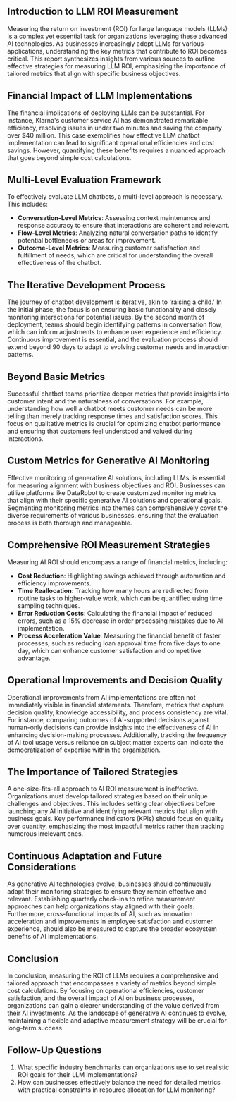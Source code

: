 ## Introduction to LLM ROI Measurement
Measuring the return on investment (ROI) for large language models (LLMs) is a complex yet essential task for organizations leveraging these advanced AI technologies. As businesses increasingly adopt LLMs for various applications, understanding the key metrics that contribute to ROI becomes critical. This report synthesizes insights from various sources to outline effective strategies for measuring LLM ROI, emphasizing the importance of tailored metrics that align with specific business objectives.

## Financial Impact of LLM Implementations
The financial implications of deploying LLMs can be substantial. For instance, Klarna's customer service AI has demonstrated remarkable efficiency, resolving issues in under two minutes and saving the company over $40 million. This case exemplifies how effective LLM chatbot implementation can lead to significant operational efficiencies and cost savings. However, quantifying these benefits requires a nuanced approach that goes beyond simple cost calculations.

## Multi-Level Evaluation Framework
To effectively evaluate LLM chatbots, a multi-level approach is necessary. This includes:
- **Conversation-Level Metrics**: Assessing context maintenance and response accuracy to ensure that interactions are coherent and relevant.
- **Flow-Level Metrics**: Analyzing natural conversation paths to identify potential bottlenecks or areas for improvement.
- **Outcome-Level Metrics**: Measuring customer satisfaction and fulfillment of needs, which are critical for understanding the overall effectiveness of the chatbot.

## The Iterative Development Process
The journey of chatbot development is iterative, akin to 'raising a child.' In the initial phase, the focus is on ensuring basic functionality and closely monitoring interactions for potential issues. By the second month of deployment, teams should begin identifying patterns in conversation flow, which can inform adjustments to enhance user experience and efficiency. Continuous improvement is essential, and the evaluation process should extend beyond 90 days to adapt to evolving customer needs and interaction patterns.

## Beyond Basic Metrics
Successful chatbot teams prioritize deeper metrics that provide insights into customer intent and the naturalness of conversations. For example, understanding how well a chatbot meets customer needs can be more telling than merely tracking response times and satisfaction scores. This focus on qualitative metrics is crucial for optimizing chatbot performance and ensuring that customers feel understood and valued during interactions.

## Custom Metrics for Generative AI Monitoring
Effective monitoring of generative AI solutions, including LLMs, is essential for measuring alignment with business objectives and ROI. Businesses can utilize platforms like DataRobot to create customized monitoring metrics that align with their specific generative AI solutions and operational goals. Segmenting monitoring metrics into themes can comprehensively cover the diverse requirements of various businesses, ensuring that the evaluation process is both thorough and manageable.

## Comprehensive ROI Measurement Strategies
Measuring AI ROI should encompass a range of financial metrics, including:
- **Cost Reduction**: Highlighting savings achieved through automation and efficiency improvements.
- **Time Reallocation**: Tracking how many hours are redirected from routine tasks to higher-value work, which can be quantified using time sampling techniques.
- **Error Reduction Costs**: Calculating the financial impact of reduced errors, such as a 15% decrease in order processing mistakes due to AI implementation.
- **Process Acceleration Value**: Measuring the financial benefit of faster processes, such as reducing loan approval time from five days to one day, which can enhance customer satisfaction and competitive advantage.

## Operational Improvements and Decision Quality
Operational improvements from AI implementations are often not immediately visible in financial statements. Therefore, metrics that capture decision quality, knowledge accessibility, and process consistency are vital. For instance, comparing outcomes of AI-supported decisions against human-only decisions can provide insights into the effectiveness of AI in enhancing decision-making processes. Additionally, tracking the frequency of AI tool usage versus reliance on subject matter experts can indicate the democratization of expertise within the organization.

## The Importance of Tailored Strategies
A one-size-fits-all approach to AI ROI measurement is ineffective. Organizations must develop tailored strategies based on their unique challenges and objectives. This includes setting clear objectives before launching any AI initiative and identifying relevant metrics that align with business goals. Key performance indicators (KPIs) should focus on quality over quantity, emphasizing the most impactful metrics rather than tracking numerous irrelevant ones.

## Continuous Adaptation and Future Considerations
As generative AI technologies evolve, businesses should continuously adapt their monitoring strategies to ensure they remain effective and relevant. Establishing quarterly check-ins to refine measurement approaches can help organizations stay aligned with their goals. Furthermore, cross-functional impacts of AI, such as innovation acceleration and improvements in employee satisfaction and customer experience, should also be measured to capture the broader ecosystem benefits of AI implementations.

## Conclusion
In conclusion, measuring the ROI of LLMs requires a comprehensive and tailored approach that encompasses a variety of metrics beyond simple cost calculations. By focusing on operational efficiencies, customer satisfaction, and the overall impact of AI on business processes, organizations can gain a clearer understanding of the value derived from their AI investments. As the landscape of generative AI continues to evolve, maintaining a flexible and adaptive measurement strategy will be crucial for long-term success.

## Follow-Up Questions
1. What specific industry benchmarks can organizations use to set realistic ROI goals for their LLM implementations?
2. How can businesses effectively balance the need for detailed metrics with practical constraints in resource allocation for LLM monitoring?